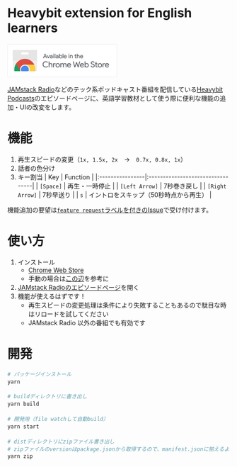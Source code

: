 # Heavybit extension for English learners

<a href="https://chrome.google.com/webstore/detail/heavybit-extension-for-en/ahfgdgmheoejjllbgnkegimdiajihbee" target="_blank"><img src="./_assets/ChromeWebStore_BadgeWBorder_v2_496x150.png" width="248" height="75" alt="Available in the Chrome Web Store"></a>

[JAMstack Radio](https://www.heavybit.com/library/podcasts/jamstack-radio/)などのテック系ポッドキャスト番組を配信している[Heavybit Podcasts](https://www.heavybit.com/library/podcasts)のエピソードページに、英語学習教材として使う際に便利な機能の追加・UIの改変をします。

# 機能

1. 再生スピードの変更（`1x, 1.5x, 2x`　→　`0.7x, 0.8x, 1x`）
2. 話者の色分け
3. キー割当
  | Key             | Function                         |
  |:----------------|:---------------------------------|
  | `[Space]`       | 再生・一時停止                     |
  | `[Left Arrow]`  | 7秒巻き戻し                       |
  | `[Right Arrow]` | 7秒早送り                         |
  | `s`             | イントロをスキップ（50秒時点から再生） |

機能追加の要望は[`feature request`ラベルを付きのIssue](https://github.com/noracast/heavybit-extension/issues?q=is%3Aissue+is%3Aopen+label%3A%22feature+request%22)で受け付けます。

# 使い方

1. インストール
    - [Chrome Web Store](https://chrome.google.com/webstore/detail/heavybit-extension-for-en/ahfgdgmheoejjllbgnkegimdiajihbee)
    - 手動の場合は[この辺](https://support.google.com/chrome/a/answer/2714278?hl=ja)を参考に
2. [JAMstack Radioのエピソードページ](https://www.heavybit.com/library/podcasts/jamstack-radio/ep-1-introducing-jamstack-radio/)を開く
3. 機能が使えるはずです！
    - 再生スピードの変更処理は条件により失敗することもあるので駄目な時はリロードを試してください
    - JAMstack Radio 以外の番組でも有効です

# 開発

```sh
# パッケージインストール
yarn

# buildディレクトリに書き出し
yarn build

# 開発用（file watchして自動build）
yarn start

# distディレクトリにzipファイル書き出し
# zipファイルのversionはpackage.jsonから取得するので、manifest.jsonに揃えるように注意！
yarn zip
```